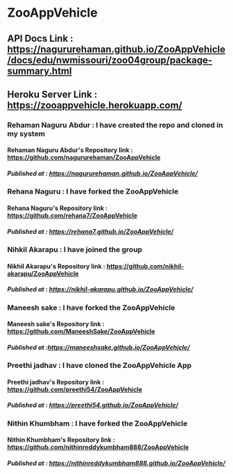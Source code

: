 # ZooAppVehicle
## API Docs Link : https://nagururehaman.github.io/ZooAppVehicle/docs/edu/nwmissouri/zoo04group/package-summary.html
## Heroku Server Link : https://zooappvehicle.herokuapp.com/
### Rehaman Naguru Abdur : I have created the repo and cloned in my system
#### Rehaman Naguru Abdur's Repository link : https://github.com/nagururehaman/ZooAppVehicle
##### Published at : https://nagururehaman.github.io/ZooAppVehicle/

### Rehana Naguru : I have forked the ZooAppVehicle
#### Rehana Naguru's Repository link : https://github.com/rehana7/ZooAppVehicle
##### Published at :  https://rehana7.github.io/ZooAppVehicle/

### Nihkil Akarapu : I have joined the group
#### Nikhil Akarapu's Repository link :  https://github.com/nikhil-akarapu/ZooAppVehicle
##### Published at : https://nikhil-akarapu.github.io/ZooAppVehicle/

### Maneesh sake : I have forked the ZooAppVehicle
#### Maneesh sake's Repository link : https://github.com/ManeeshSake/ZooAppVehicle
##### Published at :https://maneeshsake.github.io/ZooAppVehicle/

### Preethi jadhav : I have cloned the ZooAppVehicle App
#### Preethi jadhav's Repository link : https://github.com/preethi54/ZooAppVehicle
##### Published at : https://preethi54.github.io/ZooAppVehicle/


### Nithin Khumbham : I have forked the ZooAppVehicle
#### Nithin Khumbham's Repository link : https://github.com/nithinreddykumbham888/ZooAppVehicle
##### Published at : https://nithinreddykumbham888.github.io/ZooAppVehicle/
